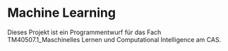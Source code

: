 # Machine Learning

Dieses Projekt ist ein Programmentwurf für das Fach TM40507.1_Maschinelles Lernen und Computational Intelligence am CAS.